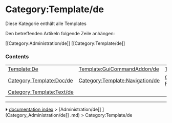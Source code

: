 # Category:Template/de
Diese Kategorie enthält alle Templates

Den betreffenden Artikeln folgende Zeile anhängen:

<noinclude>[[Category:Administration/de]] [[Category:Template/de]]</noinclude>

### Contents

|     |     |     |
| --- | --- | --- |
| [Template:De](Template_De.md) | [Template:GuiCommandAddon/de](Template_GuiCommandAddon/de.md) | [Template:Languages/de](Template_Languages/de.md) |
| [Category:Template:Doc/de](Category_Template_Doc/de.md) | [Category:Template:Navigation/de](Category_Template_Navigation/de.md) | [Category:Template:Text Format/de](Category_Template_Text_Format/de.md) |
| [Category:Template:Text/de](Category_Template_Text/de.md) |



---
⏵ [documentation index](../README.md) > [Administration/de]] ](Category_Administration/de]] .md) > Category:Template/de
